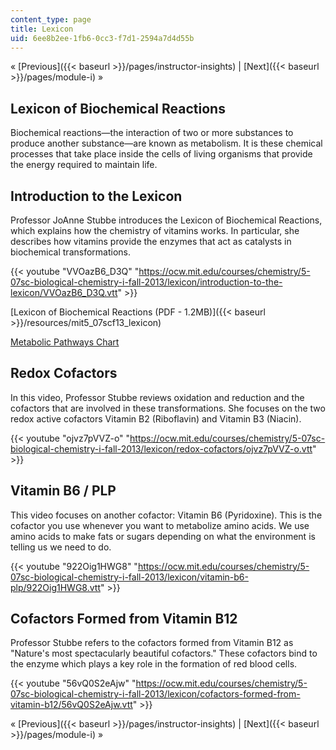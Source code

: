 ```yaml
---
content_type: page
title: Lexicon
uid: 6ee8b2ee-1fb6-0cc3-f7d1-2594a7d4d55b
---
```


« [Previous]({{< baseurl >}}/pages/instructor-insights) | [Next]({{< baseurl >}}/pages/module-i) »

Lexicon of Biochemical Reactions
--------------------------------

Biochemical reactions—the interaction of two or more substances to produce another substance—are known as metabolism. It is these chemical processes that take place inside the cells of living organisms that provide the energy required to maintain life.

Introduction to the Lexicon
---------------------------

Professor JoAnne Stubbe introduces the Lexicon of Biochemical Reactions, which explains how the chemistry of vitamins works. In particular, she describes how vitamins provide the enzymes that act as catalysts in biochemical transformations.

{{< youtube "VVOazB6_D3Q" "https://ocw.mit.edu/courses/chemistry/5-07sc-biological-chemistry-i-fall-2013/lexicon/introduction-to-the-lexicon/VVOazB6_D3Q.vtt" >}}

[Lexicon of Biochemical Reactions (PDF - 1.2MB)]({{< baseurl >}}/resources/mit5_07scf13_lexicon)

[Metabolic Pathways Chart](http://www.iubmb-nicholson.org/chart.html)

Redox Cofactors
---------------

In this video, Professor Stubbe reviews oxidation and reduction and the cofactors that are involved in these transformations. She focuses on the two redox active cofactors Vitamin B2 (Riboflavin) and Vitamin B3 (Niacin).

{{< youtube "ojvz7pVVZ-o" "https://ocw.mit.edu/courses/chemistry/5-07sc-biological-chemistry-i-fall-2013/lexicon/redox-cofactors/ojvz7pVVZ-o.vtt" >}}

Vitamin B6 / PLP
----------------

This video focuses on another cofactor: Vitamin B6 (Pyridoxine). This is the cofactor you use whenever you want to metabolize amino acids. We use amino acids to make fats or sugars depending on what the environment is telling us we need to do.

{{< youtube "922Oig1HWG8" "https://ocw.mit.edu/courses/chemistry/5-07sc-biological-chemistry-i-fall-2013/lexicon/vitamin-b6-plp/922Oig1HWG8.vtt" >}}

Cofactors Formed from Vitamin B12
---------------------------------

Professor Stubbe refers to the cofactors formed from Vitamin B12 as "Nature's most spectacularly beautiful cofactors." These cofactors bind to the enzyme which plays a key role in the formation of red blood cells.

{{< youtube "56vQ0S2eAjw" "https://ocw.mit.edu/courses/chemistry/5-07sc-biological-chemistry-i-fall-2013/lexicon/cofactors-formed-from-vitamin-b12/56vQ0S2eAjw.vtt" >}}

« [Previous]({{< baseurl >}}/pages/instructor-insights) | [Next]({{< baseurl >}}/pages/module-i) »